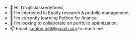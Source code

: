 - 👋 Hi, I’m @classredefined
- 👀 I’m interested in Equity research & potfolio management.
- 🌱 I’m currently learning Python for finance.
- 💞️ I’m looking to collaborate on portfolio optimization.
- 📫 Email: conlon.neil@gmail.com to reach me.

<!---
classredefined/classredefined is a ✨ special ✨ repository because its `README.md` (this file) appears on your GitHub profile.
You can click the Preview link to take a look at your changes.
--->
